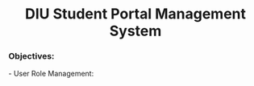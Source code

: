 <h1 align="center">DIU Student Portal Management System</h1>
<h3 align="left">Objectives: </h3>
- User Role Management:
